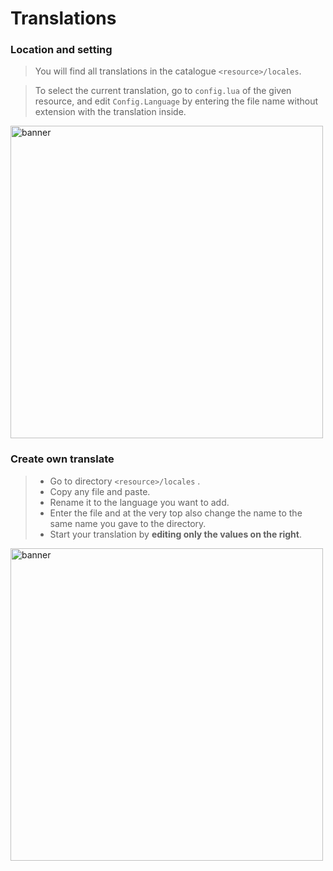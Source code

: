 # Translations

### Location and setting

> You will find all translations in the catalogue `<resource>/locales`.

> To select the current translation, go to `config.lua` of the given resource, and edit `Config.Language` by entering the file name without extension with the translation inside.

<p>
  <img src="/changelocales.gif" width="500" title="banner">
</p>

### Create own translate

> - Go to directory `<resource>/locales` .
> - Copy any file and paste.
> - Rename it to the language you want to add.
> - Enter the file and at the very top also change the name to the same name you gave to the directory.
> - Start your translation by **editing only the values on the right**.

<p>
  <img src="/ownlocales.gif" width="500" title="banner">
</p>